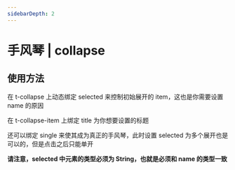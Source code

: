```yaml
---
sidebarDepth: 2
---
```

# 手风琴 | collapse

## 使用方法

在 t-collapse 上动态绑定 selected 来控制初始展开的 item，这也是你需要设置 name 的原因

在 t-collapse-item 上绑定 title 为你想要设置的标题

还可以绑定 single 来使其成为真正的手风琴，此时设置 selected 为多个展开也是可以的，但是点击之后只能单开

<strong>请注意，selected 中元素的类型必须为 String，也就是必须和 name 的类型一致</strong>

<ClientOnly>
<accordion-demos></accordion-demos>
</ClientOnly>